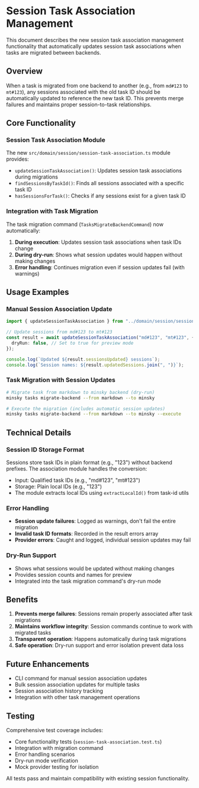# Session Task Association Management

This document describes the new session task association management functionality that automatically updates session task associations when tasks are migrated between backends.

## Overview

When a task is migrated from one backend to another (e.g., from `md#123` to `mt#123`), any sessions associated with the old task ID should be automatically updated to reference the new task ID. This prevents merge failures and maintains proper session-to-task relationships.

## Core Functionality

### Session Task Association Module

The new `src/domain/session/session-task-association.ts` module provides:

- `updateSessionTaskAssociation()`: Updates session task associations during migrations
- `findSessionsByTaskId()`: Finds all sessions associated with a specific task ID
- `hasSessionsForTask()`: Checks if any sessions exist for a given task ID

### Integration with Task Migration

The task migration command (`TasksMigrateBackendCommand`) now automatically:

1. **During execution**: Updates session task associations when task IDs change
2. **During dry-run**: Shows what session updates would happen without making changes
3. **Error handling**: Continues migration even if session updates fail (with warnings)

## Usage Examples

### Manual Session Association Update

```typescript
import { updateSessionTaskAssociation } from "../domain/session/session-task-association";

// Update sessions from md#123 to mt#123
const result = await updateSessionTaskAssociation("md#123", "mt#123", {
  dryRun: false, // Set to true for preview mode
});

console.log(`Updated ${result.sessionsUpdated} sessions`);
console.log(`Session names: ${result.updatedSessions.join(", ")}`);
```

### Task Migration with Session Updates

```bash
# Migrate task from markdown to minsky backend (dry-run)
minsky tasks migrate-backend --from markdown --to minsky

# Execute the migration (includes automatic session updates)
minsky tasks migrate-backend --from markdown --to minsky --execute
```

## Technical Details

### Session ID Storage Format

Sessions store task IDs in plain format (e.g., "123") without backend prefixes. The association module handles the conversion:

- Input: Qualified task IDs (e.g., "md#123", "mt#123")
- Storage: Plain local IDs (e.g., "123")
- The module extracts local IDs using `extractLocalId()` from task-id utils

### Error Handling

- **Session update failures**: Logged as warnings, don't fail the entire migration
- **Invalid task ID formats**: Recorded in the result errors array
- **Provider errors**: Caught and logged, individual session updates may fail

### Dry-Run Support

- Shows what sessions would be updated without making changes
- Provides session counts and names for preview
- Integrated into the task migration command's dry-run mode

## Benefits

1. **Prevents merge failures**: Sessions remain properly associated after task migrations
2. **Maintains workflow integrity**: Session commands continue to work with migrated tasks
3. **Transparent operation**: Happens automatically during task migrations
4. **Safe operation**: Dry-run support and error isolation prevent data loss

## Future Enhancements

- CLI command for manual session association updates
- Bulk session association updates for multiple tasks
- Session association history tracking
- Integration with other task management operations

## Testing

Comprehensive test coverage includes:

- Core functionality tests (`session-task-association.test.ts`)
- Integration with migration command
- Error handling scenarios
- Dry-run mode verification
- Mock provider testing for isolation

All tests pass and maintain compatibility with existing session functionality.
